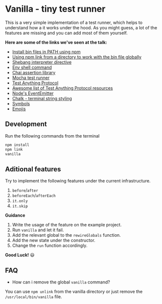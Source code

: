 # Vanilla - tiny test runner

This is a very simple implementation of a test runner, which helps to understand how a it works under the hood. As you might guess, a lot of the features are missing and you can add most of them yourself.

__Here are some of the links we've seen at the talk:__
* [Install bin files in PATH using npm](https://docs.npmjs.com/files/package.json#bin)
* [Using npm link from a directory to work with the bin file globally](https://docs.npmjs.com/cli/link#description)
* [Shebang interpreter directive](https://en.wikipedia.org/wiki/Shebang_(Unix))
* [Env shell command](https://en.wikipedia.org/wiki/Env)
* [Chai assertion library](https://github.com/chaijs/chai)
* [Mocha test runner](https://github.com/mochajs/mocha)
* [Test Anything Protocol](https://testanything.org/)
* [Awesome list of Test Anything Protocol resources](https://github.com/sindresorhus/awesome-tap)
* [Node's EventEmitter](https://nodejs.org/api/events.html#events_class_eventemitter)
* [Chalk - terminal string styling](https://github.com/chalk/chalk)
* [Symbols](https://www.copypastecharacter.com/symbols)
* [Emojis](http://getemoji.com/)

## Development
Run the following commands from the terminal

```bash
npm install
npm link
vanilla
```

## Aditional features
Try to implement the following features under the current infrastructure.

1. `before`/`after`
2. `beforeEach`/`afterEach`
3. `it.only`
4. `it.skip`

__Guidance__

1. Write the usage of the feature on the example project.
2. Run `vanilla` and let it fail.
3. Add the relevant global to the `rewireGlobals` function.
4. Add the new state under the constructor.
5. Change the `run` function accordingly.

__Good Luck!__ :smiley:

## FAQ
* How can i remove the global `vanilla` command?

You can use `npm unlink` from the vanilla directory or just remove the `/usr/local/bin/vanilla` file.